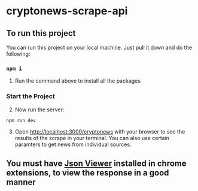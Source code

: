 # cryptonews-scrape-api


## To run this project

You can run this project on your local machine. Just pull it down and do the following:

### `npm i`

1. Run the command above to install all the packages

### Start the Project

2. Now run the server:

```bash
npm run dev
```

3. Open [http://localhost:3000/cryptonews](http://localhost:3000/cryptonews) with your browser to see the results of the scrape in your terminal. You can also use certain paramters to get news from individual sources.

## You must have [Json Viewer](https://chrome.google.com/webstore/detail/json-viewer/gbmdgpbipfallnflgajpaliibnhdgobh) installed in chrome extensions, to view the response in a good manner 
